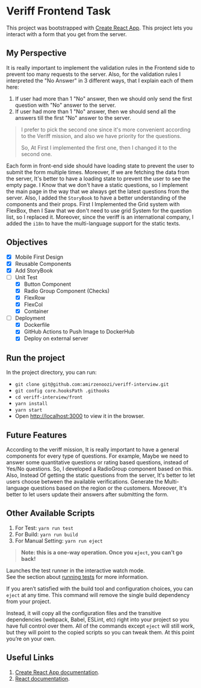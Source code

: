 # Veriff Frontend Task

This project was bootstrapped with [Create React App](https://github.com/facebook/create-react-app).
This project lets you interact with a form that you get from the server.

## My Perspective
It is really important to implement the validation rules in the Frontend side to prevent too many requests to the server.
Also, for the validation rules I interpreted the "No Answer" in 3 different ways, that I explain each of them here:

  1. If user had more than 1 "No" answer, then we should only send the first question with "No" answer to the server.
  2. If user had more than 1 "No" answer, then we should send all the answers till the first "No" answer to the server. 

> I prefer to pick the second one since it's more convenient according to the Veriff mission, and also we have priority for the questions.
> 
> So, At First I implemented the first one, then I changed it to the second one.

Each form in front-end side should have loading state to prevent the user to submit the form multiple times.
Moreover, If we are fetching the data from the server, It's better to have a loading state to prevent the user to see the empty page.
I Know that we don't have a static questions, so I implement the main page in the way that we always get the latest questions from the server.
Also, I added the `StoryBook` to have a better understanding of the components and their props.
First I Implemented the Grid system with FlexBox, then I Saw that we don't need to use grid System for the question list, so I replaced it.
Moreover, since the veriff is an international company, I added the `i18n` to have the multi-language support for the static texts.

## Objectives
- [x] Mobile First Design
- [x] Reusable Components
- [x] Add StoryBook
- [ ] Unit Test
  - [x] Button Component
  - [x] Radio Group Component (Checks)
  - [x] FlexRow
  - [x] FlexCol
  - [x] Container
- [ ] Deployment
  - [x] Dockerfile
  - [x] GitHub Actions to Push Image to DockerHub
  - [x] Deploy on external server

## Run the project
In the project directory, you can run:
- ``` git clone git@github.com:amirzenoozi/veriff-interview.git ```
- ``` git config core.hooksPath .githooks ```
- ``` cd veriff-interview/front ```
- ``` yarn install ```
- ``` yarn start ```
- Open [http://localhost:3000](http://localhost:3000) to view it in the browser.

## Future Features
According to the veriff mission, It is really important to have a general components for every type of questions.
For example, Maybe we need to answer some quantitative questions or rating based questions, instead of Yes/No questions.
So, I developed a RadioGroup component based on this.
Also, Instead Of getting the static questions from the server, It's better to let users choose between the available verifications.
Generate the Multi-language questions based on the region or the customers.
Moreover, It's better to let users update their answers after submitting the form.

## Other Available Scripts
1. For Test: `yarn run test`
2. For Build: `yarn run build`
3. For Manual Setting: `yarn run eject`

> **Note: this is a one-way operation. Once you `eject`, you can’t go back!**

Launches the test runner in the interactive watch mode.\
See the section about [running tests](https://facebook.github.io/create-react-app/docs/running-tests) for more information.

If you aren’t satisfied with the build tool and configuration choices, you can `eject` at any time. This command will remove the single build dependency from your project.

Instead, it will copy all the configuration files and the transitive dependencies (webpack, Babel, ESLint, etc) right into your project so you have full control over them. All of the commands except `eject` will still work, but they will point to the copied scripts so you can tweak them. At this point you’re on your own.


## Useful Links

1. [Create React App documentation](https://facebook.github.io/create-react-app/docs/getting-started).
2. [React documentation](https://reactjs.org/).
